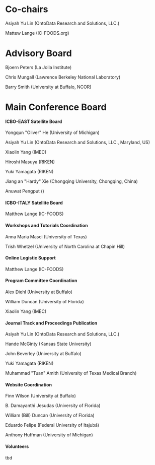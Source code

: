 
<p></p>

# Co-chairs
Asiyah Yu Lin (OntoData Research and Solutions, LLC.)

Mattew Lange (IC-FOODS.org)

# Advisory Board
<p>Bjoern Peters (La Jolla Institute)</p>
  <p>Chris Mungall (Lawrence Berkeley National Laboratory)</p>
  <p>Barry Smith (University at Buffalo, NCOR)</p>

# Main Conference Board</b></h4>
 
  <h4><b>ICBO-EAST Satellite Board</b></h4>
  <p>Yongqun "Oliver" He (University of Michigan)</p>
  <p>Asiyah Yu Lin (OntoData Research and Solutions, LLC., Maryland, US)
  <p>Xiaolin Yang (IMEC)</p>
  <p>Hiroshi Masuya (RIKEN)</p>
  <p>Yuki Yamagata (RIKEN)</p>
  <p>Jiang an "Hardy" Xie (Chongqing University, Chongqing, China)</p>
  <p>Anuwat Pengput ()</p>

  <h4><b>ICBO-ITALY Satellite Board</b></h4>
  <p>Matthew Lange (IC-FOODS)</p>

  <h4><b>Workshops and Tutorials Coordination</b></h4>
  <p>Anna Maria Masci (University of Texas)</p>
  <p>Trish Whetzel (University of North Carolina at Chapin Hill)</p>

  <h4><b>Online Logistic Support</b></h4>
  <p>Matthew Lange (IC-FOODS)</p>

  <h4><b>Program Committee Coordination</b></h4>
  <p>Alex Diehl (University at Buffalo)</p>
  <p>William Duncan (University of Florida)</p>
   <p>Xiaolin Yang (IMEC)</p>

  <h4><b>Journal Track and Proceedings Publication</b></h4>
  <p>Asiyah Yu Lin (OntoData Research and Solutions, LLC.)</p>
  <p>Hande McGinty (Kansas State University)</p>
  <p>John Beverley (University at Buffalo)</p>
  <p>Yuki Yamagata (RIKEN)</p>
  <p>Muhammad "Tuan" Amith (University of Texas Medical Branch)</p>

  <h4><b>Website Coordination </b></h4>
  <p>Finn Wilson (University at Buffalo)</p>
  <p>B. Damayanthi Jesudas (University of Florida)</p>
  <p>William (Bill) Duncan (University of Florida)</p>
  <p>Eduardo Felipe (Federal University of Itajubá)</p>
  <p>Anthony Huffman (University of Michigan)</p>

  <h4><b>Volunteers</b></h4>
  <p>tbd</p> 

